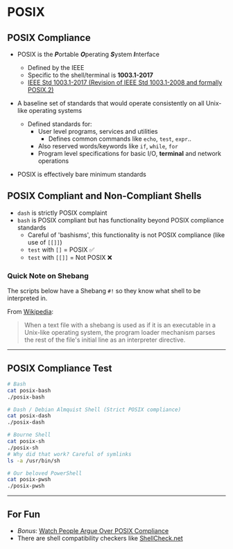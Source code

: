 # POSIX

## POSIX Compliance

- POSIX is the ***P***ortable ***O***perating ***S***ystem ***I***nterface
  * Defined by the IEEE
  * Specific to the shell/terminal is **1003.1-2017**
  * [IEEE Std 1003.1-2017 (Revision of IEEE Std 1003.1-2008 and formally POSIX.2)](https://pubs.opengroup.org/onlinepubs/9699919799/utilities/V3_chap02.html#tag_18)
- A baseline set of standards that would operate consistently on all Unix-like operating systems
  * Defined standards for:
    + User level programs, services and utilities
      + Defines common commands like `echo`, `test`, `expr`..
    + Also reserved words/keywords like `if`, `while`, `for`
    + Program level specifications for basic I/O, **terminal** and network operations

- POSIX is effectively bare minimum standards

## POSIX Compliant and Non-Compliant Shells

- `dash` is strictly POSIX complaint
- `bash` is POSIX compliant but has functionality beyond POSIX compliance standards
  * Careful of 'bashisms', this functionality is not POSIX compliance (like use of `[[]]`)
  * `test` with `[]` = POSIX ✅
  * `test` with `[[]]` = Not POSIX ❌ 

### Quick Note on Shebang

The scripts below have a Shebang `#!` so they know what shell to be interpreted in.

From [Wikipedia](https://en.wikipedia.org/wiki/Shebang_(Unix)):

> When a text file with a shebang is used as if it is an executable in a Unix-like operating system,
> the program loader mechanism parses the rest of the file's initial line as an interpreter directive. 

---

## POSIX Compliance Test

```bash
# Bash
cat posix-bash
./posix-bash

# Dash / Debian Almquist Shell (Strict POSIX compliance)
cat posix-dash
./posix-dash

# Bourne Shell
cat posix-sh
./posix-sh
# Why did that work? Careful of symlinks
ls -a /usr/bin/sh 

# Our beloved PowerShell
cat posix-pwsh
./posix-pwsh
```

---

## For Fun

- *Bonus*: [Watch People Argue Over POSIX Compliance](https://news.ycombinator.com/item?id=26744919)
- There are shell compatibility checkers like [ShellCheck.net](https://www.shellcheck.net/)
